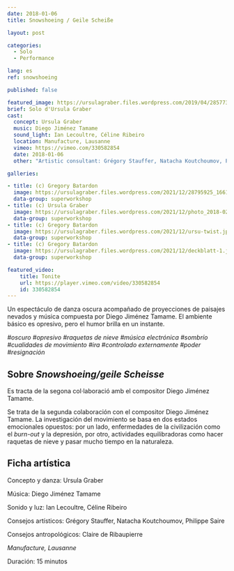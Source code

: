 ```yaml
---
date: 2018-01-06
title: Snowshoeing / Geile Scheiße

layout: post

categories:
  - Solo
  - Performance

lang: es
ref: snowshoeing

published: false

featured_image: https://ursulagraber.files.wordpress.com/2019/04/28577317_1661689210563567_5089443036379742208_o1.jpg?w=500&fit=crop
brief: Solo d'Ursula Graber
cast:
  concept: Ursula Graber
  music: Diego Jiménez Tamame
  sound_light: Ian Lecoultre, Céline Ribeiro
  location: Manufacture, Lausanne
  vimeo: https://vimeo.com/330582854
  date: 2018-01-06
  other: "Artistic consultant: Grégory Stauffer, Natacha Koutchoumov, Philippe Saire. Anthropological consultant: Claire de Ribaupierre"

galleries:

- title: (c) Gregory Batardon
  image: https://ursulagraber.files.wordpress.com/2021/12/28795925_1661689130563575_3667113536263290880_o.jpg?w=1024&fit=crop
  data-group: superworkshop
- title: (c) Ursula Graber
  image: https://ursulagraber.files.wordpress.com/2021/12/photo_2018-02-12_17-50-50.jpg?w=2500&fit=crop
  data-group: superworkshop
- title: (c) Gregory Batardon
  image: https://ursulagraber.files.wordpress.com/2021/12/ursu-twist.jpg?w=1024&fit=crop
  data-group: superworkshop
- title: (c) Gregory Batardon
  image: https://ursulagraber.files.wordpress.com/2021/12/deckblatt-1.jpg?w=2000&fit=crop
  data-group: superworkshop

featured_video:
    title: Tonite
    url: https://player.vimeo.com/video/330582854
    id: 330582854
---
```


<!-- explore this: https://vimeo.com/api/oembed.json?url=http%3A//vimeo.com/330582854 -->

Un espectáculo de danza oscura acompañado de proyecciones de paisajes nevados y música compuesta por Diego Jiménez Tamame. El ambiente básico es opresivo, pero el humor brilla en un instante.

*#oscuro #opresivo #raquetas de nieve #música electrónica #sombrío #cualidades de movimiento #ira #controlado externamente #poder #resignación*


<!--plop-->
## Sobre *Snowshoeing/geile Scheisse*

Es tracta de la segona col·laboració amb el compositor Diego Jiménez Tamame.

Se trata de la segunda colaboración con el compositor Diego Jiménez Tamame. La investigación del movimiento se basa en dos estados emocionales opuestos: por un lado, enfermedades de la civilización como el <i>burn-out</i> y la depresión, por otro, actividades equilibradoras como hacer raquetas de nieve y pasar mucho tiempo en la naturaleza.

<!--plop-->

## Ficha artística


Concepto y danza: Ursula Graber

Música: Diego Jiménez Tamame

Sonido y luz: Ian Lecoultre, Céline Ribeiro

Consejos artísticos: Grégory Stauffer, Natacha Koutchoumov, Philippe Saire

Consejos antropológicos: Claire de Ribaupierre

<i>Manufacture, Lausanne</i>

Duración: 15 minutos

<!--[![Snowshoeing / Geile Scheiße](https://i.vimeocdn.com/video/775684724_640.jpg)](https://player.vimeo.com/video/330582854)-->
